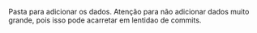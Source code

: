 Pasta para adicionar os dados. Atenção para não adicionar dados muito grande, pois isso pode acarretar em lentidao de commits.
